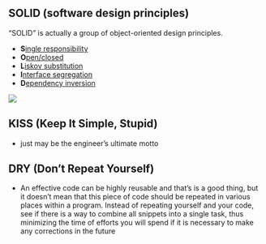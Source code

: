 ## SOLID (software design principles)

“SOLID” is actually a group of object-oriented design principles. 

- **S**[ingle responsibility](https://en.wikipedia.org/wiki/Single_responsibility_principle)
- **O**[pen/closed](https://en.wikipedia.org/wiki/Open%E2%80%93closed_principle)
- **L**[iskov substitution](https://en.wikipedia.org/wiki/Liskov_substitution_principle)
- **I**[nterface segregation](https://en.wikipedia.org/wiki/Interface_segregation_principle)
- **D**[ependency inversion](https://en.wikipedia.org/wiki/Dependency_inversion_principle)

![](https://i.imgur.com/tFbccrQ.png)

## KISS (Keep It Simple, Stupid)

- just may be the engineer’s ultimate motto

## DRY (Don’t Repeat Yourself)

- An effective code can be highly reusable and that’s is a good thing, but it doesn’t mean that this piece of code should be repeated in various places within a program. Instead of repeating yourself and your code, see if there is a way to combine all snippets into a single task, thus minimizing the time of efforts you will spend if it is necessary to make any corrections in the future
